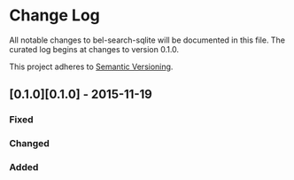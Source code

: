 # Change Log
All notable changes to bel-search-sqlite will be documented in this file. The curated log begins at changes to version 0.1.0.

This project adheres to [Semantic Versioning](http://semver.org/).

## [0.1.0][0.1.0] - 2015-11-19
### Fixed
### Changed
### Added
